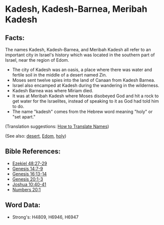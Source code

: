 # Kadesh, Kadesh-Barnea, Meribah Kadesh #

## Facts: ##

The names Kadesh, Kadesh-Barnea, and Meribah Kadesh all refer to an important city in Israel's history which was located in the southern part of Israel, near the region of Edom.

* The city of Kadesh was an oasis, a place where there was water and fertile soil in the middle of a desert named Zin.
* Moses sent twelve spies into the land of Canaan from Kadesh Barnea.
* Israel also encamped at Kadesh during the wandering in the wilderness.
* Kadesh Barnea was where Miriam died.
* It was at Meribah Kadesh where Moses disobeyed God and hit a rock to get water for the Israelites, instead of speaking to it as God had told him to do.
* The name "kadesh" comes from the Hebrew word meaning "holy" or "set apart."

(Translation suggestions: [How to Translate Names](rc://en/ta/man/translate/translate-names))

(See also: [desert](../other/desert.md), [Edom](../names/edom.md), [holy](../kt/holy.md))

## Bible References: ##

* [Ezekiel 48:27-29](rc://en/tn/help/ezk/48/27)
* [Genesis 14:7-9](rc://en/tn/help/gen/14/07)
* [Genesis 16:13-14](rc://en/tn/help/gen/16/13)
* [Genesis 20:1-3](rc://en/tn/help/gen/20/01)
* [Joshua 10:40-41](rc://en/tn/help/jos/10/40)
* [Numbers 20:1](rc://en/tn/help/num/20/01)

## Word Data: ##

* Strong's: H4809, H6946, H6947
